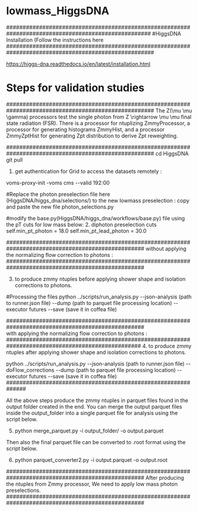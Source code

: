 # lowmass_HiggsDNA
####################################################################################################
#HiggsDNA Installation (Follow the instructions here 
#####################################################################################################

https://higgs-dna.readthedocs.io/en/latest/installation.html

# Steps for validation studies 

#####################################################################################################
The Z(\mu \mu \gamma) processors test the single photon from Z \rightarrow \mu \mu final state radiation (FSR). There is a  processor for ntuplizing ZmmyProcessor, a processor for generating histograms ZmmyHist, and a processor ZmmyZptHist for generating Zpt distribution to derive Zpt reweighting.

#####################################################################################################
cd HiggsDNA
git pull


1. get authentication for Grid  to access the datasets remotely :

voms-proxy-init -voms cms --valid 192:00


#Replace the photon preselection file here (HiggsDNA/higgs_dna/selections/) to the new lowmass preselection : copy and paste the new file
photon_selections.py
 
#modify the base.py(HiggsDNA/higgs_dna/workflows/base.py) file using the pT cuts for low mass below: 
2. diphoton preselection cuts                                                                                                                                                                               
self.min_pt_photon = 18.0
self.min_pt_lead_photon = 30.0

##################################################################################################
without applying the normalizing flow correction to photons :
##################################################################################################

3. to produce zmmy ntuples before applying shower shape and isolation corrections to photons.

#Processing the files
python ../scripts/run_analysis.py --json-analysis (path to runner.json file) --dump (path to parquet file processing location) --executor futures --save (save it in coffea file)


##################################################################################################                                                                                     
   with applying the normalizing flow correction to photons :
#################################################################################################
4. to produce zmmy ntuples after  applying shower shape and isolation corrections to photons.

python ../scripts/run_analysis.py --json-analysis (path to runner.json file) --doFlow_corrections --dump (path to parquet file processing location) --executor futures --save (save it in coffea file)
##############################################################

All the above steps produce the zmmy ntuples in parquet files found in the output folder created in the end.
You can merge the output parquet files inside the output_folder into a single parquet file for analysis using the script below.

5. python merge_parquet.py -i output_folder/ -o output.parquet

Then also the final parquet file can be converted to .root format using the script below.

6. python parquet_converter2.py -i output.parquet -o output.root

##################################################################################################
After producing the ntuples from Zmmy processor, We need to apply low mass photon preselections. ##################################################################################################

